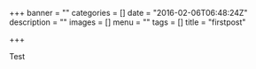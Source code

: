 +++
banner = ""
categories = []
date = "2016-02-06T06:48:24Z"
description = ""
images = []
menu = ""
tags = []
title = "firstpost"

+++
Test
<!--more-->
